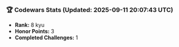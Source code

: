 ### 🏆 Codewars Stats (Updated: 2025-09-11 20:07:43 UTC)

- **Rank:** 8 kyu
- **Honor Points:** 3
- **Completed Challenges:** 1
